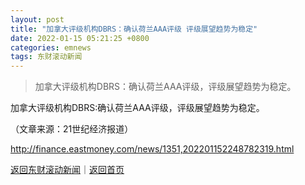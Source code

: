 ```yaml
---
layout: post
title: "加拿大评级机构DBRS：确认荷兰AAA评级 评级展望趋势为稳定"
date: 2022-01-15 05:21:25 +0800
categories: emnews
tags: 东财滚动新闻
---
```

> 加拿大评级机构DBRS：确认荷兰AAA评级，评级展望趋势为稳定。

<p>加拿大评级机构DBRS:确认荷兰AAA评级，评级展望趋势为稳定。</p><p class="em_media">（文章来源：21世纪经济报道）</p>

<http://finance.eastmoney.com/news/1351,202201152248782319.html>

[返回东财滚动新闻](//finews.withounder.com/emnews/)｜[返回首页](//finews.withounder.com/)